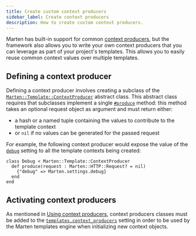 ```yaml
---
title: Create custom context producers
sidebar_label: Create context producers
description: How to create custom context producers.
---
```


Marten has built-in support for common [context producers](../reference/context-producers.md), but the framework also allows you to write your own context producers that you can leverage as part of your project's templates. This allows you to easily reuse common context values over multiple templates.

## Defining a context producer

Defining a context producer involves creating a subclass of the [`Marten::Template::ContextProducer`](pathname:///api/0.1/Marten/Template/ContextProducer.html) abstract class. This abstract class requires that subclasses implement a single [`#produce`](pathname:///api/0.1/Marten/Template/ContextProducer.html#produce(request%3AHTTP%3A%3ARequest%3F%3Dnil)-instance-method) method: this method takes an optional request object as argument and must return either:

* a hash or a named tuple containing the values to contribute to the template context
* or `nil` if no values can be generated for the passed request

For example, the following context producer would expose the value of the [`debug`](../../development/reference/settings.md#debug) setting to all the template contexts being created:

```crystal
class Debug < Marten::Template::ContextProducer
  def produce(request : Marten::HTTP::Request? = nil)
    {"debug" => Marten.settings.debug}
  end
end
```

## Activating context producers

As mentioned in [Using context producers](../introduction.md#using-context-producers), context producers classes must be added to the [`templates.context_producers`](../../development/reference/settings.md#contextproducers) setting in order to be used by the Marten templates engine when initializing new context objects.
